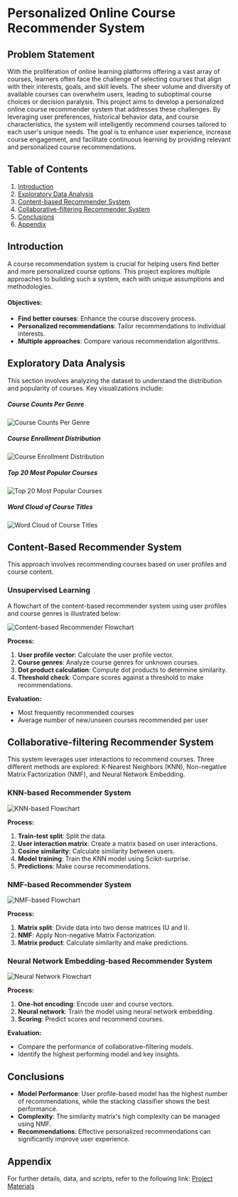 # Personalized Online Course Recommender System 

## Problem Statement
With the proliferation of online learning platforms offering a vast array of courses, learners often face the challenge of selecting courses that align with their interests, goals, and skill levels. The sheer volume and diversity of available courses can overwhelm users, leading to suboptimal course choices or decision paralysis. This project aims to develop a personalized online course recommender system that addresses these challenges. By leveraging user preferences, historical behavior data, and course characteristics, the system will intelligently recommend courses tailored to each user's unique needs. The goal is to enhance user experience, increase course engagement, and facilitate continuous learning by providing relevant and personalized course recommendations.

## Table of Contents
1. [Introduction](#introduction)
2. [Exploratory Data Analysis](#exploratory-data-analysis)
3. [Content-based Recommender System](#content-based-recommender-system)
4. [Collaborative-filtering Recommender System](#collaborative-filtering-recommender-system)
5. [Conclusions](#conclusions)
6. [Appendix](#appendix)

## Introduction

A course recommendation system is crucial for helping users find better and more personalized course options. This project explores multiple approaches to building such a system, each with unique assumptions and methodologies.

#### Objectives:

- **Find better courses**: Enhance the course discovery process.
- **Personalized recommendations**: Tailor recommendations to individual interests.
- **Multiple approaches**: Compare various recommendation algorithms.

## Exploratory Data Analysis

This section involves analyzing the dataset to understand the distribution and popularity of courses. Key visualizations include:

##### Course Counts Per Genre

![Course Counts Per Genre](https://github.com/abhishek-sriram/Personalized-Online-Course-Recommender-System/blob/main/Screenshots/Screenshot_1.png)

##### Course Enrollment Distribution

![Course Enrollment Distribution](https://github.com/abhishek-sriram/Personalized-Online-Course-Recommender-System/blob/main/Screenshots/Screenshot_2.png)


##### Top 20 Most Popular Courses

![Top 20 Most Popular Courses](https://github.com/abhishek-sriram/Personalized-Online-Course-Recommender-System/blob/main/Screenshots/Screenshot_3.png)


##### Word Cloud of Course Titles

![Word Cloud of Course Titles](https://github.com/abhishek-sriram/Personalized-Online-Course-Recommender-System/blob/main/Screenshots/Screenshot_4.png)

## Content-Based Recommender System

This approach involves recommending courses based on user profiles and course content.

### Unsupervised Learning

A flowchart of the content-based recommender system using user profiles and course genres is illustrated below:

![Content-based Recommender Flowchart](flowchart1.png)

**Process:**
1. **User profile vector**: Calculate the user profile vector.
2. **Course genres**: Analyze course genres for unknown courses.
3. **Dot product calculation**: Compute dot products to determine similarity.
4. **Threshold check**: Compare scores against a threshold to make recommendations.

**Evaluation:**
- Most frequently recommended courses
- Average number of new/unseen courses recommended per user

## Collaborative-filtering Recommender System

This system leverages user interactions to recommend courses. Three different methods are explored: K-Nearest Neighbors (KNN), Non-negative Matrix Factorization (NMF), and Neural Network Embedding.

### KNN-based Recommender System
![KNN-based Flowchart](flowchart2.png)

**Process:**
1. **Train-test split**: Split the data.
2. **User interaction matrix**: Create a matrix based on user interactions.
3. **Cosine similarity**: Calculate similarity between users.
4. **Model training**: Train the KNN model using Scikit-surprise.
5. **Predictions**: Make course recommendations.

### NMF-based Recommender System
![NMF-based Flowchart](flowchart3.png)

**Process:**
1. **Matrix split**: Divide data into two dense matrices (U and I).
2. **NMF**: Apply Non-negative Matrix Factorization.
3. **Matrix product**: Calculate similarity and make predictions.

### Neural Network Embedding-based Recommender System
![Neural Network Flowchart](flowchart4.png)

**Process:**
1. **One-hot encoding**: Encode user and course vectors.
2. **Neural network**: Train the model using neural network embedding.
3. **Scoring**: Predict scores and recommend courses.

**Evaluation:**
- Compare the performance of collaborative-filtering models.
- Identify the highest performing model and key insights.

## Conclusions

- **Model Performance**: User profile-based model has the highest number of recommendations, while the stacking classifier shows the best performance.
- **Complexity**: The similarity matrix's high complexity can be managed using NMF.
- **Recommendations**: Effective personalized recommendations can significantly improve user experience.

## Appendix

For further details, data, and scripts, refer to the following link:
[Project Materials](https://drive.google.com/drive/folders/1OKcl56MRC4ShCSxeGA7x3dQPyf84i6rm?usp=sharing)
